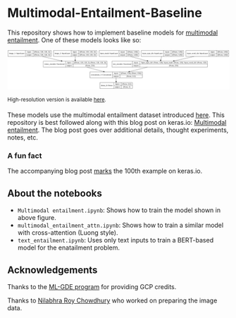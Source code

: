 # Multimodal-Entailment-Baseline
This repository shows how to implement baseline models for [multimodal entailment](https://multimodal-entailment.github.io/). One
of these models looks like so:

![](figures/model_architecture.png)

<sup>High-resolution version is available [here](https://github.com/sayakpaul/Multimodal-Entailment-Baseline/blob/main/figures/model_architecture.png).</sup>

These models use the multimodal entailment dataset introduced [here](https://github.com/google-research-datasets/recognizing-multimodal-entailment). This
repository is best followed along with this blog post on keras.io: [Multimodal entailment](https://keras.io/examples/nlp/multimodal_entailment/). The
blog post goes over additional details, thought experiments, notes, etc.

### A fun fact

The accompanying blog post [marks](https://github.com/keras-team/keras-io/pull/581#issuecomment-899003346) the 100th example on keras.io.

## About the notebooks

* `Multimodal entailment.ipynb`: Shows how to train the model shown in above figure. 
* `multimodal_entailment_attn.ipynb`: Shows how to train a similar model with cross-attention (Luong style).
* `text_entailment.ipynb`: Uses only text inputs to train a BERT-based model for the enatailment problem.

## Acknowledgements

Thanks to the [ML-GDE program](https://developers.google.com/programs/experts/) for providing GCP credits.

Thanks to [Nilabhra Roy Chowdhury](https://de.linkedin.com/in/nilabhraroychowdhury) who worked on preparing the image data.
